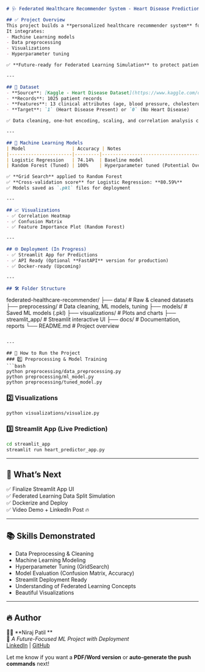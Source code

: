 
```markdown
# 🩺 Federated Healthcare Recommender System - Heart Disease Prediction

## ✅ Project Overview
This project builds a **personalized healthcare recommender system** focused on **heart disease prediction**.  
It integrates:
- Machine Learning models
- Data preprocessing
- Visualizations
- Hyperparameter tuning

✅ **Future-ready for Federated Learning Simulation** to protect patient data privacy.

---

## 📂 Dataset
- **Source**: [Kaggle - Heart Disease Dataset](https://www.kaggle.com/datasets)
- **Records**: 1025 patient records
- **Features**: 13 clinical attributes (age, blood pressure, cholesterol, chest pain type, etc.)
- **Target**: `1` (Heart Disease Present) or `0` (No Heart Disease)

✅ Data cleaning, one-hot encoding, scaling, and correlation analysis completed.

---

## 🤖 Machine Learning Models
| Model                 | Accuracy | Notes                                     |
|-----------------------|---------|-------------------------------------------|
| Logistic Regression   | 74.14%  | Baseline model                            |
| Random Forest (Tuned) | 100%    | Hyperparameter tuned (Potential Overfit)  |

✅ **Grid Search** applied to Random Forest  
✅ **Cross-validation score** for Logistic Regression: **80.59%**  
✅ Models saved as `.pkl` files for deployment

---

## 📈 Visualizations
- ✅ Correlation Heatmap
- ✅ Confusion Matrix
- ✅ Feature Importance Plot (Random Forest)

---

## 🌐 Deployment (In Progress)
- ✅ Streamlit App for Predictions
- ✅ API Ready (Optional **FastAPI** version for production)
- ✅ Docker-ready (Upcoming)

---

## 🛠 Folder Structure
```
federated-healthcare-recommender/
├── data/                    # Raw & cleaned datasets
├── preprocessing/           # Data cleaning, ML models, tuning
├── models/                  # Saved ML models (.pkl)
├── visualizations/          # Plots and charts
├── streamlit_app/           # Streamlit interactive UI
├── docs/                    # Documentation, reports
└── README.md                # Project overview
```

---

## 🚀 How to Run the Project
### 1️⃣ Preprocessing & Model Training
```bash
python preprocessing/data_preprocessing.py
python preprocessing/ml_model.py
python preprocessing/tuned_model.py
```

### 2️⃣ Visualizations
```bash
python visualizations/visualize.py
```

### 3️⃣ Streamlit App (Live Prediction)
```bash
cd streamlit_app
streamlit run heart_predictor_app.py
```

---

## 💪 What’s Next
✅ Finalize Streamlit App UI  
✅ Federated Learning Data Split Simulation  
✅ Dockerize and Deploy  
✅ Video Demo + LinkedIn Post 🔥

---

## 📚 Skills Demonstrated
- Data Preprocessing & Cleaning
- Machine Learning Modeling
- Hyperparameter Tuning (GridSearch)
- Model Evaluation (Confusion Matrix, Accuracy)
- Streamlit Deployment Ready
- Understanding of Federated Learning Concepts
- Beautiful Visualizations

---

## 🔥 Author
👨‍💻 **Niraj Patil **  
📌 *A Future-Focused ML Project with Deployment*  
[LinkedIn](https://www.linkedin.com/) | [GitHub](https://github.com/)


Let me know if you want a **PDF/Word version** or **auto-generate the push commands** next!
